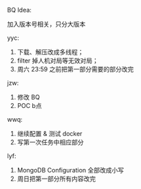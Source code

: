 BQ Idea:

加入版本号相关，只分大版本

yyc:
1. 下载、解压改成多线程；
2. filter 掉人机对局等无效对局；
3. 周六 23:59 之前把第一部分需要的部分改完

jzw:
1. 修改 BQ
2. POC b点

wwq:
1. 继续配置 & 测试 docker
2. 写第一次任务中相应部分

lyf:
1. MongoDB Configuration 全部改成小写
2. 周日把第一部分所有内容改完
